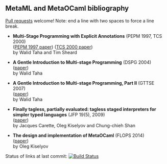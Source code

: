 ## MetaML and MetaOCaml bibliography

[Pull requests](https://github.com/yallop/metaocaml-bibliography/pulls) welcome!  Note: end a line with two spaces to force a line break.

* **Multi-Stage Programming with Explicit Annotations** (PEPM 1997, TCS 2000)  
  ([PEPM 1997 paper](http://www.effective-modeling.org/p/publications/conference/pepm97.pdf))
  ([TCS 2000 paper](http://www.effective-modeling.org/p/publications/journal/tcs00.pdf))  
  by Walid Taha and Tim Sheard

* **A Gentle Introduction to Multi-stage Programming** (DSPG 2004)  
  ([paper](http://www.cs.rice.edu/~taha/publications/journal/dspg04a.pdf))  
  by Walid Taha

* **A Gentle Introduction to Multi-stage Programming, Part II** (GTTSE 2007)  
  ([paper](http://www.effective-modeling.org/p/publications/journal/gttse07.pdf))  
  by Walid Taha

* **Finally tagless, partially evaluated: tagless staged interpreters for simpler typed languages** (JFP 19(5), 2009)  
  ([paper](http://okmij.org/ftp/tagless-final/JFP.pdf))  
  by Jacques Carette, Oleg Kiselyov and Chung-chieh Shan

* **The design and implementation of MetaOCaml** (FLOPS 2014)  
  ([paper](http://okmij.org/ftp/meta-programming/ber-design.pdf))  
  by Oleg Kiselyov

Status of links at last commit: [![Build Status](https://travis-ci.org/yallop/metaocaml-bibliography.svg?branch=master)](https://travis-ci.org/yallop/metaocaml-bibliography)
